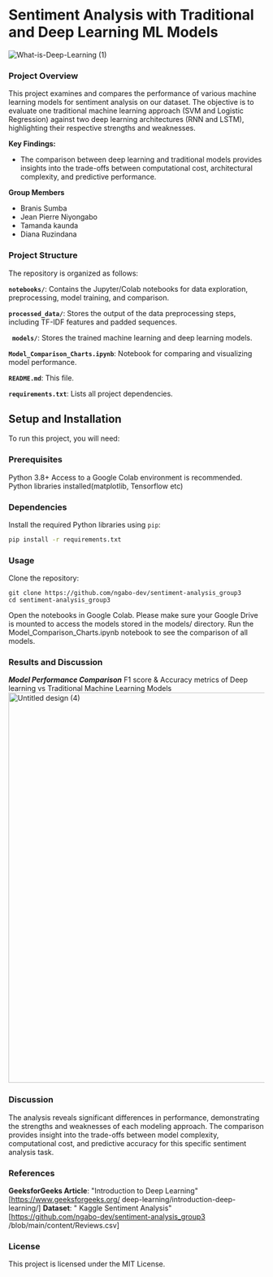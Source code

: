 # Sentiment Analysis with Traditional and Deep Learning ML Models

![What-is-Deep-Learning (1)](https://github.com/user-attachments/assets/42beb733-2243-4da7-9c2d-d0ec9ec41c2c)

### Project Overview
This project examines and compares the performance of various machine learning models for sentiment analysis on our dataset. The objective is to evaluate one traditional machine learning approach (SVM and Logistic Regression) against two deep learning architectures (RNN and LSTM), highlighting their respective strengths and weaknesses.


**Key Findings:**
* The comparison between deep learning and traditional models provides insights into the trade-offs between computational cost, architectural complexity, and predictive performance.
  
**Group Members**
* Branis Sumba
* Jean Pierre Niyongabo
* Tamanda kaunda
* Diana Ruzindana

### Project Structure
The repository is organized as follows:

 **`notebooks/`**: Contains the Jupyter/Colab notebooks for data exploration, preprocessing, model training, and comparison.
 
 **`processed_data/`**: Stores the output of the data preprocessing steps, including TF-IDF features and padded sequences.
 
 **` models/`**: Stores the trained machine learning and deep learning models.
 
 **`Model_Comparison_Charts.ipynb`**: Notebook for comparing and visualizing model performance.
 
 **`README.md`**: This file.
 
 **`requirements.txt`**: Lists all project dependencies.

## Setup and Installation
To run this project, you will need:

### Prerequisites
   Python 3.8+
   Access to a Google Colab environment is recommended.
   Python libraries installed(matplotlib, Tensorflow etc)

### Dependencies
Install the required Python libraries using `pip`:
```bash
pip install -r requirements.txt
```
### Usage
Clone the repository:
```
git clone https://github.com/ngabo-dev/sentiment-analysis_group3
cd sentiment-analysis_group3
```

Open the notebooks in Google Colab. 
Please make sure your Google Drive is mounted to access the models stored in the models/ directory.
Run the Model_Comparison_Charts.ipynb notebook to see the comparison of all models.

### Results and Discussion
***Model Performance Comparison***
F1 score & Accuracy metrics of Deep learning vs Traditional Machine Learning Models
<img width="1366" height="768" alt="Untitled design (4)" src="https://github.com/user-attachments/assets/1d47648e-c471-41e1-b8cf-aea8ad63a584" />


### Discussion
The analysis reveals significant differences in performance, demonstrating the strengths and weaknesses of each modeling approach.
The comparison provides insight into the trade-offs between model complexity, computational cost, and predictive accuracy for this specific sentiment analysis task. 

### References
**GeeksforGeeks Article**: "Introduction to Deep Learning" [https://www.geeksforgeeks.org/
 deep-learning/introduction-deep-learning/]
**Dataset**: " Kaggle Sentiment Analysis" [https://github.com/ngabo-dev/sentiment-analysis_group3
/blob/main/content/Reviews.csv]

### License
This project is licensed under the MIT License. 


